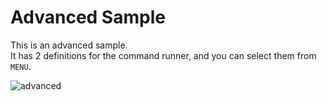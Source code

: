 # Advanced Sample
This is an advanced sample.<br>
It has 2 definitions for the command runner, and you can select them from `MENU`.<br>

![advanced](https://user-images.githubusercontent.com/69258547/166093114-4165e28a-452e-4844-a4d9-19b34bfe001c.png)

